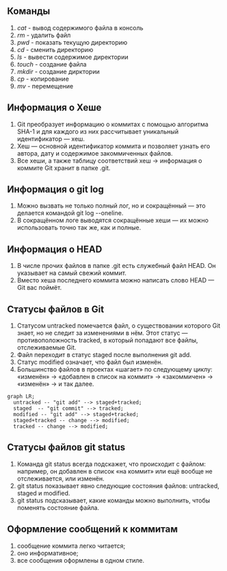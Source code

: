 ## Команды
1) _cat_ - вывод содержимого файла в консоль
2) _rm_ - удалить файл
3) _pwd_ - показать текущую директорию
4) _cd_ -  сменить директорию
5) _ls_ -  вывести содержимое директории
6) _touch_ - создание файла
7) _mkdir_ - создание дирктории
8) _cp_ - копирование
9) _mv_ - перемещение

## Информация о Хеше
1) Git преобразует информацию о коммитах с помощью алгоритма SHA-1 и для каждого из них рассчитывает уникальный идентификатор — хеш.
2) Хеш — основной идентификатор коммита и позволяет узнать его автора, дату и содержимое закоммиченных файлов.
3) Все хеши, а также таблицу соответствий хеш → информация о коммите Git хранит в папке .git.

## Информация о git log 
1) Можно вызвать не только полный лог, но и сокращённый — это делается командой git log --oneline.
2) В сокращённом логе выводятся сокращённые хеши — их можно использовать точно так же, как и полные.

## Информация о HEAD 
1) В числе прочих файлов в папке .git есть служебный файл HEAD. Он указывает на самый свежий коммит.
2) Вместо хеша последнего коммита можно написать слово HEAD — Git вас поймёт.

## Статусы файлов в Git
1) Статусом untracked помечается файл, о существовании которого Git знает, но не следит за изменениями в нём. Этот статус — противоположность tracked, в который попадают все файлы, отслеживаемые Git.
2) Файл переходит в статус staged после выполнения git add.
3) Статус modified означает, что файл был изменён.
4) Большинство файлов в проектах «шагает» по следующему циклу: «изменён» → «добавлен в список на коммит» → «закоммичен» → «изменён» → и так далее.
```mermaid
graph LR;
  untracked -- "git add" --> staged+tracked;
  staged  -- "git commit" --> tracked;
  modified -- "git add" --> staged+tracked;
  staged+tracked -- change --> modified;
  tracked -- change --> modified;
```
## Статусы файлов git status   
1) Команда git status всегда подскажет, что происходит с файлом: например, он добавлен в список «на коммит» или ещё вообще не отслеживается, или изменён.
2) git status показывает явно следующие состояния файлов: untracked, staged и modified.
3) git status подсказывает, какие команды можно выполнить, чтобы поменять состояние файла.

## Оформление сообщений к коммитам
1) сообщение коммита легко читается;
2) оно информативное;
3) все сообщения оформлены в одном стиле.